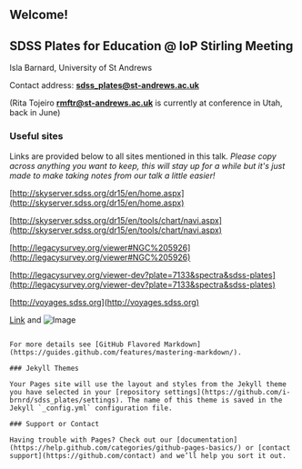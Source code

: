## Welcome!
## SDSS Plates for Education @ IoP Stirling Meeting 

Isla Barnard, University of St Andrews 

Contact address:
**sdss_plates@st-andrews.ac.uk**

(Rita Tojeiro **rmftr@st-andrews.ac.uk**  is currently at conference in Utah, back in June)


### Useful sites
Links are provided below to all sites mentioned in this talk.
_Please copy across anything you want to keep, this will stay up for a while but it's just made to make taking notes from our talk a little easier!_ 



[http://skyserver.sdss.org/dr15/en/home.aspx](http://skyserver.sdss.org/dr15/en/home.aspx)

[http://skyserver.sdss.org/dr15/en/tools/chart/navi.aspx](http://skyserver.sdss.org/dr15/en/tools/chart/navi.aspx)

[http://legacysurvey.org/viewer#NGC%205926](http://legacysurvey.org/viewer#NGC%205926)

[http://legacysurvey.org/viewer-dev?plate=7133&spectra&sdss-plates](http://legacysurvey.org/viewer-dev?plate=7133&spectra&sdss-plates)

[http://voyages.sdss.org](http://voyages.sdss.org)


[Link](url) and ![Image](src)
```

For more details see [GitHub Flavored Markdown](https://guides.github.com/features/mastering-markdown/).

### Jekyll Themes

Your Pages site will use the layout and styles from the Jekyll theme you have selected in your [repository settings](https://github.com/i-brnrd/sdss_plates/settings). The name of this theme is saved in the Jekyll `_config.yml` configuration file.

### Support or Contact

Having trouble with Pages? Check out our [documentation](https://help.github.com/categories/github-pages-basics/) or [contact support](https://github.com/contact) and we’ll help you sort it out.
